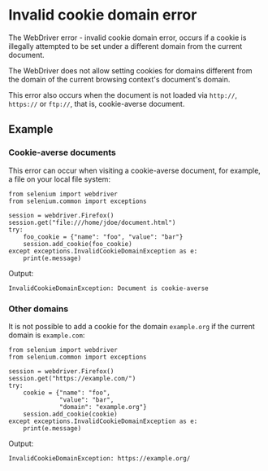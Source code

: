 # Invalid cookie domain error
The WebDriver error - invalid cookie domain error, occurs if a cookie is illegally attempted to be set under a different domain from the current document.

The WebDriver does not allow setting cookies for domains different from the domain of the current browsing context's document's domain.

This error also occurs when the document is not loaded via `http://`, `https://` or `ftp://`, that is, cookie-averse document. 

## Example

### Cookie-averse documents

This error can occur when visiting a cookie-averse document, for example, a file on your local file system:

```
from selenium import webdriver
from selenium.common import exceptions

session = webdriver.Firefox()
session.get("file:///home/jdoe/document.html")
try:
    foo_cookie = {"name": "foo", "value": "bar"}
    session.add_cookie(foo_cookie)
except exceptions.InvalidCookieDomainException as e:
    print(e.message)
```

Output:

	InvalidCookieDomainException: Document is cookie-averse

### Other domains

It is not possible to add a cookie for the domain `example.org` if the current domain is `example.com`:

```
from selenium import webdriver
from selenium.common import exceptions

session = webdriver.Firefox()
session.get("https://example.com/")
try:
    cookie = {"name": "foo",
              "value": "bar",
              "domain": "example.org"}
    session.add_cookie(cookie)
except exceptions.InvalidCookieDomainException as e:
    print(e.message)
```

Output:

	InvalidCookieDomainException: https://example.org/
